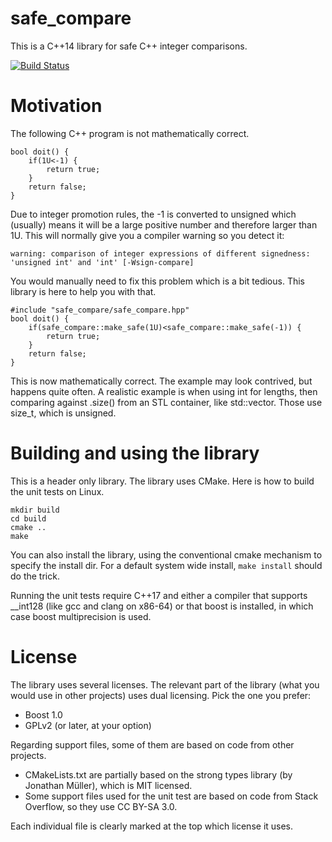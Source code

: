 # safe_compare
This is a C++14 library for safe C++ integer comparisons.

[![Build Status](https://travis-ci.com/pauldreik/safe_compare.svg?branch=master)](https://travis-ci.com/pauldreik/safe_compare)

# Motivation
The following C++ program is not mathematically correct.
```
bool doit() {
    if(1U<-1) {
        return true;
    }
    return false;
}
```
Due to integer promotion rules, the -1 is converted to unsigned which (usually) means it will be a large positive number and therefore larger than 1U. This will normally give you a compiler warning so you detect it:
```
warning: comparison of integer expressions of different signedness: 'unsigned int' and 'int' [-Wsign-compare]
```
You would manually need to fix this problem which is a bit tedious. This library is here to help you with that.
```
#include "safe_compare/safe_compare.hpp"
bool doit() {
    if(safe_compare::make_safe(1U)<safe_compare::make_safe(-1)) {
        return true;
    }
    return false;
}
```
This is now mathematically correct. The example may look contrived, but happens quite often. A realistic example is when using int for lengths, then comparing against .size() from an STL container, like std::vector. Those use size_t, which is unsigned.

# Building and using the library
This is a header only library. The library uses CMake. Here is how to build the unit tests on Linux.
```
mkdir build
cd build
cmake ..
make
```
You can also install the library, using the conventional cmake mechanism to specify the install dir. For a default system wide install, ```make install``` should do the trick.

Running the unit tests require C++17 and either a compiler that supports __int128 (like gcc and clang on x86-64) or that boost is installed, in which case boost multiprecision is used. 

# License
The library uses several licenses. The relevant part of the library (what you would use in other projects) uses dual licensing. Pick the one you prefer:

  * Boost 1.0
  * GPLv2 (or later, at your option)

Regarding support files, some of them are based on code from other projects.

  * CMakeLists.txt are partially based on the strong types library (by Jonathan Müller), which is MIT licensed.
  * Some support files used for the unit test are based on code from Stack Overflow, so they use CC BY-SA 3.0.

Each individual file is clearly marked at the top which license it uses.
